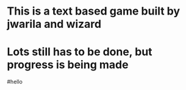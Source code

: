 # This is a text based game built by jwarila and wizard
# Lots still has to be done, but progress is being made
#hello
